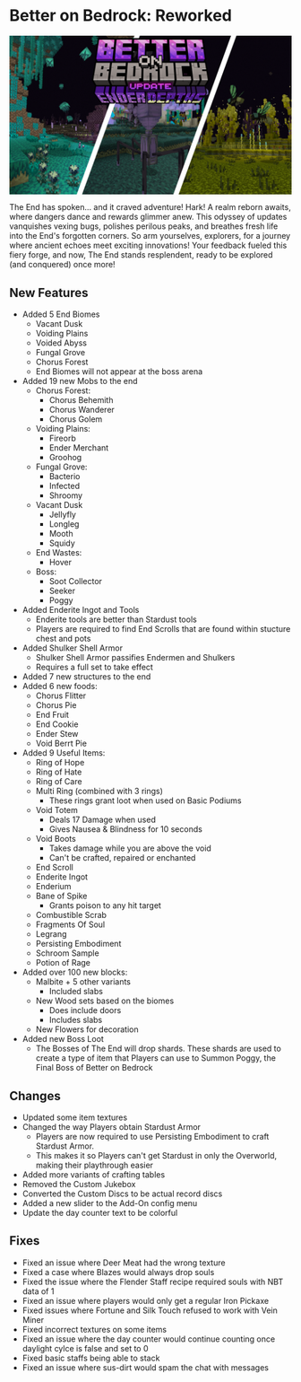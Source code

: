 # Better on Bedrock: Reworked

<div style="display: flex; align-items: center;">
  <img src="./assets/bob-ender-depths.png" alt="Example Image">
</div>


The End has spoken… and it craved adventure! Hark! A realm reborn awaits, where dangers dance and rewards glimmer anew. This odyssey of updates vanquishes vexing bugs, polishes perilous peaks, and breathes fresh life into the End's forgotten corners. So arm yourselves, explorers, for a journey where ancient echoes meet exciting innovations! Your feedback fueled this fiery forge, and now, The End stands resplendent, ready to be explored (and conquered) once more!
## New Features
- Added 5 End Biomes
  * Vacant Dusk
  * Voiding Plains
  * Voided Abyss
  * Fungal Grove
  * Chorus Forest
  * End Biomes will not appear at the boss arena
- Added 19 new Mobs to the end
  * Chorus Forest:
    * Chorus Behemith
    * Chorus Wanderer
    * Chorus Golem
  * Voiding Plains:
    * Fireorb
    * Ender Merchant
    * Groohog
  * Fungal Grove:
    * Bacterio
    * Infected
    * Shroomy
  * Vacant Dusk
    * Jellyfly
    * Longleg
    * Mooth
    * Squidy
  * End Wastes:
    * Hover
  * Boss:
    * Soot Collector
    * Seeker
    * Poggy
- Added Enderite Ingot and Tools
  * Enderite tools are better than Stardust tools
  * Players are required to find End Scrolls that are found within stucture chest and pots
- Added Shulker Shell Armor
  * Shulker Shell Armor passifies Endermen and Shulkers
  * Requires a full set to take effect
- Added 7 new structures to the end
- Added 6 new foods:
  * Chorus Flitter
  * Chorus Pie
  * End Fruit
  * End Cookie
  * Ender Stew
  * Void Berrt Pie
- Added 9 Useful Items:
  * Ring of Hope
  * Ring of Hate
  * Ring of Care
  * Multi Ring (combined with 3 rings)
    * These rings grant loot when used on Basic Podiums
  * Void Totem
    * Deals 17 Damage when used
    * Gives Nausea & Blindness for 10 seconds
  * Void Boots
    * Takes damage while you are above the void
    * Can't be crafted, repaired or enchanted
  * End Scroll
  * Enderite Ingot
  * Enderium
  * Bane of Spike 
    * Grants poison to any hit target
  * Combustible Scrab
  * Fragments Of Soul
  * Legrang
  * Persisting Embodiment
  * Schroom Sample
  * Potion of Rage
- Added over 100 new blocks:
  * Malbite + 5 other variants
    * Included slabs
  * New Wood sets based on the biomes
    * Does include doors
    * Includes slabs
  * New Flowers for decoration
- Added new Boss Loot
  * The Bosses of The End will drop shards. These shards are used to create a type of item that Players can use to Summon Poggy, the Final Boss of Better on Bedrock

## Changes
- Updated some item textures
- Changed the way Players obtain Stardust Armor
  * Players are now required to use Persisting Embodiment to craft Stardust Armor.
  * This makes it so Players can't get Stardust in only the Overworld, making their playthrough easier
- Added more variants of crafting tables
- Removed the Custom Jukebox
- Converted the Custom Discs to be actual record discs
- Added a new slider to the Add-On config menu
- Update the day counter text to be colorful

## Fixes
- Fixed an issue where Deer Meat had the wrong texture
- Fixed a case where Blazes would always drop souls
- Fixed the issue where the Flender Staff recipe required souls with NBT data of 1
- Fixed an issue where players would only get a regular Iron Pickaxe
- Fixed issues where Fortune and Silk Touch refused to work with Vein Miner
- Fixed incorrect textures on some items
- Fixed an issue where the day counter would continue counting once daylight cylce is false and set to 0
- Fixed basic staffs being able to stack
- Fixed an issue where sus-dirt would spam the chat with messages